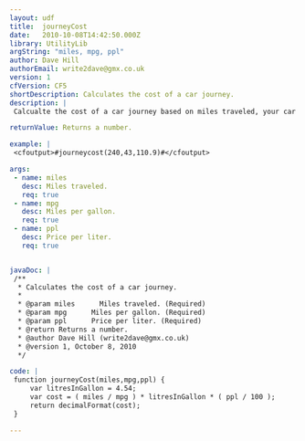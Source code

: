 ```yaml
---
layout: udf
title:  journeyCost
date:   2010-10-08T14:42:50.000Z
library: UtilityLib
argString: "miles, mpg, ppl"
author: Dave Hill
authorEmail: write2dave@gmx.co.uk
version: 1
cfVersion: CF5
shortDescription: Calculates the cost of a car journey.
description: |
 Calcualte the cost of a car journey based on miles traveled, your car's MPG and the cost of fulel per litre.  Defaults set to UK values.

returnValue: Returns a number.

example: |
 <cfoutput>#journeycost(240,43,110.9)#</cfoutput>

args:
 - name: miles
   desc: Miles traveled.
   req: true
 - name: mpg
   desc: Miles per gallon.
   req: true
 - name: ppl
   desc: Price per liter.
   req: true


javaDoc: |
 /**
  * Calculates the cost of a car journey.
  * 
  * @param miles      Miles traveled. (Required)
  * @param mpg      Miles per gallon. (Required)
  * @param ppl      Price per liter. (Required)
  * @return Returns a number. 
  * @author Dave Hill (write2dave@gmx.co.uk) 
  * @version 1, October 8, 2010 
  */

code: |
 function journeyCost(miles,mpg,ppl) {
     var litresInGallon = 4.54;
     var cost = ( miles / mpg ) * litresInGallon * ( ppl / 100 );
     return decimalFormat(cost);
 }

---
```


